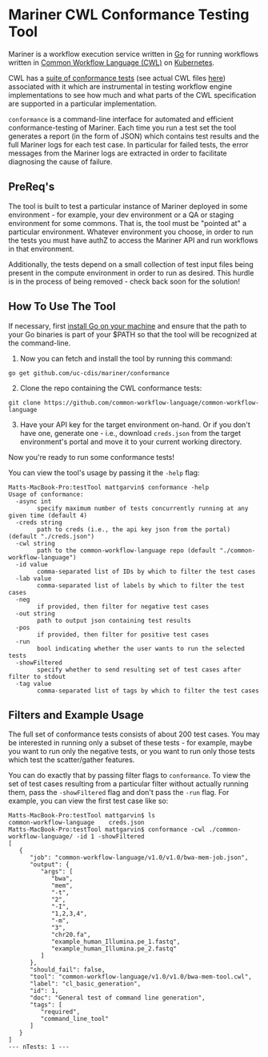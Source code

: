 # Mariner CWL Conformance Testing Tool

Mariner is a workflow execution service written in [Go](https://golang.org/) 
for running workflows written in [Common Workflow Language (CWL)](https://www.commonwl.org/)
on [Kubernetes](https://kubernetes.io/).

CWL has a [suite of conformance tests](https://github.com/common-workflow-language/common-workflow-language/blob/master/v1.0/conformance_test_v1.0.yaml)
(see actual CWL files [here](https://github.com/common-workflow-language/common-workflow-language/tree/master/v1.0/v1.0))
associated with it which are instrumental in testing workflow engine implementations
to see how much and what parts of the CWL specification are supported in a particular implementation.

`conformance` is a command-line interface for automated and efficient conformance-testing of Mariner.
Each time you run a test set the tool generates a report (in the form of JSON)
which contains test results and the full Mariner logs for each test case.
In particular for failed tests, the error messages from the Mariner logs
are extracted in order to facilitate diagnosing the cause of failure.

## PreReq's

The tool is built to test a particular instance of Mariner deployed in some environment - 
for example, your dev environment or a QA or staging environment for some commons.
That is, the tool must be "pointed at" a particular environment.
Whatever environment you choose, in order to run the tests 
you must have authZ to access the Mariner API and run workflows in that environment.

Additionally, the tests depend on a small collection of test input files
being present in the compute environment in order to run as desired.
This hurdle is in the process of being removed -
check back soon for the solution!

## How To Use The Tool

If necessary, first [install Go on your machine](https://golang.org/doc/install)
and ensure that the path to your Go binaries is part of your $PATH so that
the tool will be recognized at the command-line.

1. Now you can fetch and install the tool by running this command:

```
go get github.com/uc-cdis/mariner/conformance
```

2. Clone the repo containing the CWL conformance tests:

```
git clone https://github.com/common-workflow-language/common-workflow-language
```

3. Have your API key for the target environment on-hand. Or if you don't have one, generate one - i.e., download `creds.json` 
from the target environment's portal and move it to your current working directory.

Now you're ready to run some conformance tests!

You can view the tool's usage by passing it the `-help` flag:

```
Matts-MacBook-Pro:testTool mattgarvin$ conformance -help
Usage of conformance:
  -async int
    	specify maximum number of tests concurrently running at any given time (default 4)
  -creds string
    	path to creds (i.e., the api key json from the portal) (default "./creds.json")
  -cwl string
    	path to the common-workflow-language repo (default "./common-workflow-language")
  -id value
    	comma-separated list of IDs by which to filter the test cases
  -lab value
    	comma-separated list of labels by which to filter the test cases
  -neg
    	if provided, then filter for negative test cases
  -out string
    	path to output json containing test results
  -pos
    	if provided, then filter for positive test cases
  -run
    	bool indicating whether the user wants to run the selected tests
  -showFiltered
    	specify whether to send resulting set of test cases after filter to stdout
  -tag value
    	comma-separated list of tags by which to filter the test cases
```

## Filters and Example Usage

The full set of conformance tests consists of about 200 test cases.
You may be interested in running only a subset of these tests -
for example, maybe you want to run only the negative tests,
or you want to run only those tests which test the scatter/gather features.

You can do exactly that by passing filter flags to `conformance`.
To view the set of test cases resulting from a particular filter
without actually running them, pass the `-showFiltered` flag and 
don't pass the `-run` flag. For example, you can view the first 
test case like so:

```
Matts-MacBook-Pro:testTool mattgarvin$ ls
common-workflow-language	creds.json
Matts-MacBook-Pro:testTool mattgarvin$ conformance -cwl ./common-workflow-language/ -id 1 -showFiltered
[
   {
      "job": "common-workflow-language/v1.0/v1.0/bwa-mem-job.json",
      "output": {
         "args": [
            "bwa",
            "mem",
            "-t",
            "2",
            "-I",
            "1,2,3,4",
            "-m",
            "3",
            "chr20.fa",
            "example_human_Illumina.pe_1.fastq",
            "example_human_Illumina.pe_2.fastq"
         ]
      },
      "should_fail": false,
      "tool": "common-workflow-language/v1.0/v1.0/bwa-mem-tool.cwl",
      "label": "cl_basic_generation",
      "id": 1,
      "doc": "General test of command line generation",
      "tags": [
         "required",
         "command_line_tool"
      ]
   }
]
--- nTests: 1 ---
```



